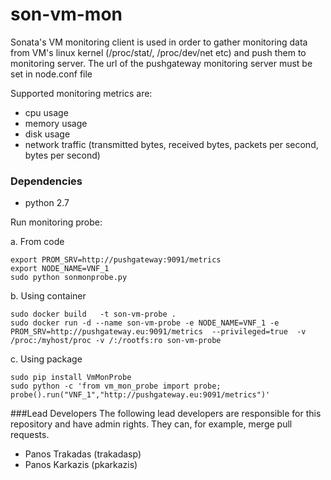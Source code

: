 # son-vm-mon 
Sonata's VM monitoring client is used in order to gather monitoring data from VM's linux kernel (/proc/stat/, /proc/dev/net etc) and push them to monitoring server. 
The url of the pushgateway monitoring server must be set in node.conf file 

Supported monitoring metrics are:
 * cpu usage
 * memory usage
 * disk usage 
 * network traffic (transmitted bytes, received bytes, packets per second, bytes per second)

### Dependencies
 * python 2.7
 
Run monitoring probe:

a. From code
```
export PROM_SRV=http://pushgateway:9091/metrics
export NODE_NAME=VNF_1
sudo python sonmonprobe.py
```
b. Using container
```
sudo docker build   -t son-vm-probe .
sudo docker run -d --name son-vm-probe -e NODE_NAME=VNF_1 -e PROM_SRV=http://pushgateway.eu:9091/metrics  --privileged=true  -v /proc:/myhost/proc -v /:/rootfs:ro son-vm-probe
```
c. Using package
```
sudo pip install VmMonProbe
sudo python -c 'from vm_mon_probe import probe; probe().run("VNF_1","http://pushgateway.eu:9091/metrics")'
```

###Lead Developers
The following lead developers are responsible for this repository and have admin rights. They can, for example, merge pull requests.

 * Panos Trakadas (trakadasp)
 * Panos Karkazis (pkarkazis)
